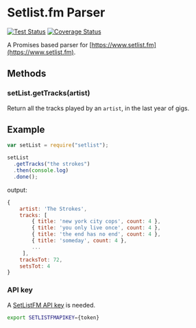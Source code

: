 # Setlist.fm Parser

[![Test Status][test-image]][test-url] [![Coverage Status][coverage-image]][coverage-url]

A Promises based parser for [https://www.setlist.fm](https://www.setlist.fm).

## Methods

### setList.getTracks(artist)

Return all the tracks played by an `artist`, in the last year of gigs.

## Example

```js
var setList = require("setlist");

setList
  .getTracks("the strokes")
  .then(console.log)
  .done();
```

output:

```js
{
    artist: 'The Strokes',
    tracks: [
        { title: 'new york city cops', count: 4 },
        { title: 'you only live once', count: 4 },
        { title: 'the end has no end', count: 4 },
        { title: 'someday', count: 4 },
        ...
     ],
    tracksTot: 72,
    setsTot: 4
}
```

### API key

A [SetListFM API key](https://api.setlist.fm/docs/1.0/index.html) is needed.

```bash
export SETLISTFMAPIKEY={token}
```

[test-image]: https://travis-ci.org/sirLisko/setlistfm-parser.svg
[test-url]: https://travis-ci.org/sirLisko/setlistfm-parser
[coverage-image]: https://coveralls.io/repos/sirLisko/setlistfm-parser/badge.svg?branch=master&service=github
[coverage-url]: https://coveralls.io/github/sirLisko/setlistfm-parser?branch=master
